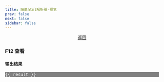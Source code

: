 ```yaml
---
title: 简单html解析器-预览
prev: false
next: false
sidebar: false
---
```


<div style="text-align:center"><a href="./">返回</a></div>

### F12 查看

#### 输出结果

<pre style="color: white; background: gray">
{{ result }}
</pre>

<script>
  import {HTMLLexicalParser} from './js/lexer.js'
  import {HTMLSyntaticalParser} from './js/syntaxer.js'
  import html from './html/test.js'


 

  export default {
    data(){
      return {
        result: ''
      }
    },
    mounted() {
      const lexer = new HTMLLexicalParser()
      const syntaxer = new HTMLSyntaticalParser()
      lexer.readHtml(html).output(syntaxer.receiveToken)
      console.log(syntaxer.getDomTree());
      this.result =  JSON.stringify(syntaxer.getDomTree(),null,2)
    }
  }
</script>

